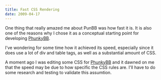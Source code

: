 ```yaml
---
title: Fast CSS Rendering
date: 2009-04-17
---
```

One thing that really amazed me about PunBB was how fast it is. It is also one of the reasons why I chose it as a conceptual starting point for developing <a href="http://www.phunkybb.com/blog/">PhunkyBB</a>.

I've wondering for some time how it achieved its speed, especially since it does use a lot of div and table tags, as well as a substantial amount of CSS.

A moment ago I was editing some CSS for <a href="http://www.phunkybb.com/blog/">PhunkyBB</a> and it dawned on me that the speed may be due to how specific the CSS rules are. I'll have to do some research and testing to validate this assumtion.

